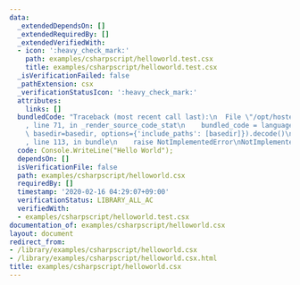 ```yaml
---
data:
  _extendedDependsOn: []
  _extendedRequiredBy: []
  _extendedVerifiedWith:
  - icon: ':heavy_check_mark:'
    path: examples/csharpscript/helloworld.test.csx
    title: examples/csharpscript/helloworld.test.csx
  _isVerificationFailed: false
  _pathExtension: csx
  _verificationStatusIcon: ':heavy_check_mark:'
  attributes:
    links: []
  bundledCode: "Traceback (most recent call last):\n  File \"/opt/hostedtoolcache/Python/3.10.4/x64/lib/python3.10/site-packages/onlinejudge_verify/documentation/build.py\"\
    , line 71, in _render_source_code_stat\n    bundled_code = language.bundle(stat.path,\
    \ basedir=basedir, options={'include_paths': [basedir]}).decode()\n  File \"/opt/hostedtoolcache/Python/3.10.4/x64/lib/python3.10/site-packages/onlinejudge_verify/languages/csharpscript.py\"\
    , line 113, in bundle\n    raise NotImplementedError\nNotImplementedError\n"
  code: Console.WriteLine("Hello World");
  dependsOn: []
  isVerificationFile: false
  path: examples/csharpscript/helloworld.csx
  requiredBy: []
  timestamp: '2020-02-16 04:29:07+09:00'
  verificationStatus: LIBRARY_ALL_AC
  verifiedWith:
  - examples/csharpscript/helloworld.test.csx
documentation_of: examples/csharpscript/helloworld.csx
layout: document
redirect_from:
- /library/examples/csharpscript/helloworld.csx
- /library/examples/csharpscript/helloworld.csx.html
title: examples/csharpscript/helloworld.csx
---
```

